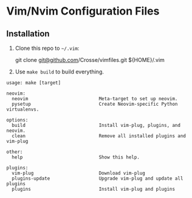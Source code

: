 # Vim/Nvim Configuration Files

## Installation

1. Clone this repo to `~/.vim`:

    git clone git@github.com/Crosse/vimfiles.git ${HOME}/.vim

1. Use `make build` to build everything.

```console
usage: make [target]

neovim:
  neovim                          Meta-target to set up neovim.
  pysetup                         Create Neovim-specific Python virtualenvs.

options:
  build                           Install vim-plug, plugins, and neovim.
  clean                           Remove all installed plugins and vim-plug

other:
  help                            Show this help.

plugins:
  vim-plug                        Download vim-plug
  plugins-update                  Upgrade vim-plug and update all plugins
  plugins                         Install vim-plug and plugins
```
